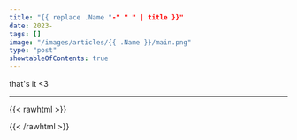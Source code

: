 ```yaml
---
title: "{{ replace .Name "-" " " | title }}"
date: 2023-
tags: []
image: "/images/articles/{{ .Name }}/main.png"
type: "post"
showtableOfContents: true
---
```






that's it <3

---

{{< rawhtml >}} 
<script src="https://utteranc.es/client.js"
        repo="mansoorbarri/website"
        issue-term="title"
        theme="github-dark"
        crossorigin="anonymous"
        async>
</script>
{{< /rawhtml >}}